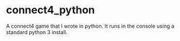 # connect4_python
A connect4 game that I wrote in python. It runs in the console using a standard python 3 install.
